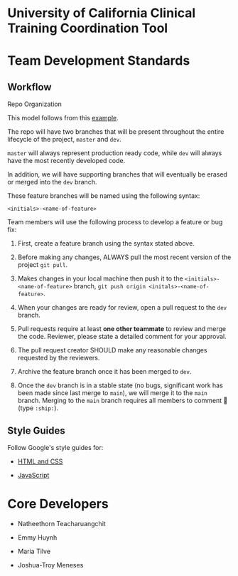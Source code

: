 # University of California Clinical Training Coordination Tool

# Team Development Standards

## Workflow

Repo Organization

This model follows from this [example](https://nvie.com/posts/a-successful-git-branching-model/).

The repo will have two branches that will be present throughout the entire lifecycle of the project, `master` and `dev`.

`master` will always represent production ready code, while `dev` will always have the most recently developed code.

In addition, we will have supporting branches that will eventually be erased or merged into the `dev` branch.

These feature branches will be named using the following syntax:

  `<initials>-<name-of-feature>`

Team members will use the following process to develop a feature or bug fix:

1. First, create a feature branch using the syntax stated above.

2. Before making any changes, ALWAYS pull the most recent version of the project `git pull`.

3. Makes changes in your local machine then push it to the `<initials>-<name-of-feature>` branch, `git push origin <initals>-<name-of-feature>`.

4. When your changes are ready for review, open a pull request to the `dev` branch.

5. Pull requests require at least **one other teammate** to review and merge the code. Reviewer, please state a detailed comment for your approval.

6. The pull request creator SHOULD make any reasonable changes requested by the reviewers.

7. Archive the feature branch once it has been merged to `dev`.

8. Once the `dev` branch is in a stable state (no bugs, significant work has been made since last merge to `main`), we will merge it to the `main` branch. Merging to the `main` branch requires all members to comment :ship: (type `:ship:`).

## Style Guides

Follow Google's style guides for:

- [HTML and CSS](https://google.github.io/styleguide/htmlcssguide.html)

- [JavaScript](https://google.github.io/styleguide/jsguide.html)

# Core Developers

- Natheethorn Teacharuangchit

- Emmy Huynh

- Maria Tilve

- Joshua-Troy Meneses
